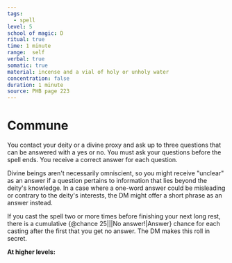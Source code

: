 ```yaml
---
tags:
  - spell
level: 5
school of magic: D
ritual: true
time: 1 minute
range:  self
verbal: true
somatic: true
material: incense and a vial of holy or unholy water
concentration: false
duration: 1 minute
source: PHB page 223
---
```

# Commune
You contact your deity or a divine proxy and ask up to three questions that can be answered with a yes or no. You must ask your questions before the spell ends. You receive a correct answer for each question.

Divine beings aren't necessarily omniscient, so you might receive "unclear" as an answer if a question pertains to information that lies beyond the deity's knowledge. In a case where a one-word answer could be misleading or contrary to the deity's interests, the DM might offer a short phrase as an answer instead.

If you cast the spell two or more times before finishing your next long rest, there is a cumulative {@chance 25|||No answer!|Answer} chance for each casting after the first that you get no answer. The DM makes this roll in secret.

**At higher levels:** 